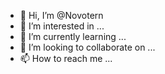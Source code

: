 - 👋 Hi, I’m @Novotern
- 👀 I’m interested in ...
- 🌱 I’m currently learning ...
- 💞️ I’m looking to collaborate on ...
- 📫 How to reach me ...

<!---
Novotern/Novotern is a ✨ special ✨ repository because its `README.md` (this file) appears on your GitHub profile.
You can click the Preview link to take a look at your changes.
--->
